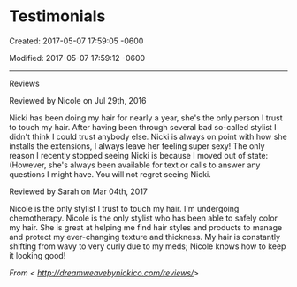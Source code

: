 # Testimonials

Created: 2017-05-07 17:59:05 -0600

Modified: 2017-05-07 17:59:12 -0600

---

Reviews

Reviewed by Nicole on Jul 29th, 2016

Nicki has been doing my hair for nearly a year, she's the only person I trust to touch my hair. After having been through several bad so-called stylist I didn't think I could trust anybody else. Nicki is always on point with how she installs the extensions, I always leave her feeling super sexy! The only reason I recently stopped seeing Nicki is because I moved out of state:(However, she's always been available for text or calls to answer any questions I might have. You will not regret seeing Nicki.

Reviewed by Sarah on Mar 04th, 2017

Nicole is the only stylist I trust to touch my hair. I'm undergoing chemotherapy. Nicole is the only stylist who has been able to safely color my hair. She is great at helping me find hair styles and products to manage and protect my ever-changing texture and thickness. My hair is constantly shifting from wavy to very curly due to my meds; Nicole knows how to keep it looking good!

*From < <http://dreamweavebynickico.com/reviews/>>*
